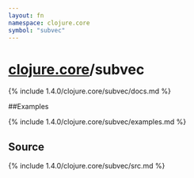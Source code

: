```yaml
---
layout: fn
namespace: clojure.core
symbol: "subvec"
---
```


# [clojure.core](../)/subvec

{% include 1.4.0/clojure.core/subvec/docs.md %}

##Examples

{% include 1.4.0/clojure.core/subvec/examples.md %}
## Source
{% include 1.4.0/clojure.core/subvec/src.md %}

